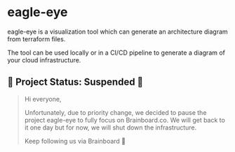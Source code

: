 eagle-eye
=========

eagle-eye is a visualization tool which can generate an architecture diagram from terraform files.
 
The tool can be used locally or in a CI/CD pipeline to generate a diagram of your cloud infrastructure.

## 🚧 Project Status: Suspended 🚧

> Hi everyone,
> 
> Unfortunately, due to priority change, we decided to pause the project eagle-eye to fully focus on Brainboard.co.
> We will get back to it one day but for now, we will shut down the infrastructure.
> 
> Keep following us via Brainboard 🙂
> 
